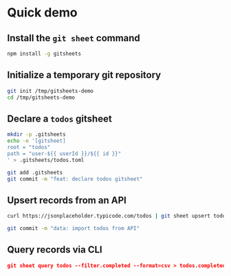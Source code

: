 # Quick demo

## Install the `git sheet` command

```bash
npm install -g gitsheets
```

## Initialize a temporary git repository

```bash
git init /tmp/gitsheets-demo
cd /tmp/gitsheets-demo
```

## Declare a `todos` gitsheet

```bash
mkdir -p .gitsheets
echo -e '[gitsheet]
root = "todos"
path = "user-${{ userId }}/${{ id }}"
' > .gitsheets/todos.toml

git add .gitsheets
git commit -m "feat: declare todos gitsheet"
```

## Upsert records from an API

```bash
curl https://jsonplaceholder.typicode.com/todos | git sheet upsert todos

git commit -m "data: import todos from API"
```

## Query records via CLI

```json
git sheet query todos --filter.completed --format=csv > todos.completed.csv
```
